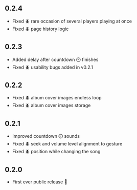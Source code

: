 ## 0.2.4
- Fixed 🪲 rare occasion of several players playing at once
- Fixed 🪲 page history logic

## 0.2.3
- Added delay after countdown ⏲️ finishes
- Fixed 🪲 usability bugs added in v0.2.1

## 0.2.2
- Fixed 🪲 album cover images endless loop
- Fixed 🪲 album cover images storage

## 0.2.1
- Improved countdown ⏲️ sounds
- Fixed 🪲 seek and volume level alignment to gesture
- Fixed 🪲 position while changing the song

## 0.2.0
- First ever public release 🥳

